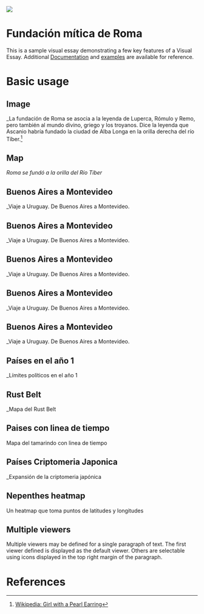 <a href="https://juncture-digital.org"><img src="https://juncture-digital.org/images/ve-button.png"></a>

<param ve-config
       title="Antigua Roma"
       author="Clase 1"
       banner="https://upload.wikimedia.org/wikipedia/commons/4/4c/Acueducto_de_M%C3%A9rida.jpg"
       layout="vertical">

<!-- Entities discussed throughout the essay are typically defined before the essay text and
     are thus available in all text.  Entity identifiers (QIDs) can be found in either
     Wikipedia or Wikidata (https://www.wikidata.org)> -->
<param ve-entity eid="Q185372"> <!-- Girl with a Pearl Earring painting -->
<param ve-entity eid="Q41264"> <!-- Johannes Vermeer -->
<param ve-entity eid="Q221092"> <!-- Mauritshuis -->
<param ve-entity eid="Q36600"> <!-- The Hague -->
<param ve-entity eid="Q220"> <!-- Roma --> 

# Fundación mítica de Roma 

This is a sample visual essay demonstrating a few key features of a Visual Essay. Additional [Documentation](https://github.com/JSTOR-Labs/juncture/wiki) and [examples](https://jstor-labs.github.io/juncture-examples) are available for reference.
<param ve-image
       url="https://upload.wikimedia.org/wikipedia/commons/3/37/Pyrrhic_War_Map_-_English-Latin_Version.png">

# Basic usage

## Image

_La fundación de Roma se asocia a la leyenda de Luperca, Rómulo y Remo, pero también al mundo divino, griego y los troyanos. Dice la leyenda que Ascanio habría fundado la ciudad de Alba Longa en la orilla derecha del río Tíber.[^1]
<param ve-compare curtain 
       label="Romulo et Remus s "
       description="fundación mítica de Roma"
       license="public domain" 
       url="https://upload.wikimedia.org/wikipedia/commons/6/6a/She-wolf_suckles_Romulus_and_Remus.jpg">
<param ve-compare 
       label="Romulo et Remus"
       description="fundación mítica de Roma"
       license="public domain" 
       url="https://upload.wikimedia.org/wikipedia/commons/f/fb/Q._Servilius_Caepio_%28M._Junius%29_Brutus%2C_denarius%2C_54_BC%2C_RRC_433-1_reverse.jpg">

## Map

_Roma se fundó a la orilla del Río Tiber_
<param ve-entity eid="Q220">
<param ve-map center="Q220" zoom="11" show-labels marker-type="circle" radius="8" fill="#D6234A" prefer-geojson>

## Buenos Aires a Montevideo
_Viaje a Uruguay. De Buenos Aires a Montevideo. 
<param ve-entity eid="Q1486" fill="#b71a1a"> <!-- Buenos Aires, fill definido como parte de la entidad, override después-->
<param ve-entity eid="Q1335" fill="#dc882f"> <!--Montevideo, fill definido como parte de la entidad, override después-->
<param ve-map center="Q1486" zoom="6">

## Buenos Aires a Montevideo
_Viaje a Uruguay. De Buenos Aires a Montevideo. 
<param ve-entity eid="Q1486" marker-symbol="plane" label="Buenos Aires" prefer-geojson> <!-- Buenos Aires-->
<param ve-entity eid="Q1335" marker-symbol="user" label="Montevideo"> <!--Montevideo-->
<param ve-map 
center="-34.740363, -57.252039" zoom="6"
title="Viaje de Buenos Aires a Montevideo"
label="Buenos Aires - Montevideo"
basemap="Esri_WorldPhysical"
>

## Buenos Aires a Montevideo
_Viaje a Uruguay. De Buenos Aires a Montevideo. 
<param ve-entity eid="Q1486" marker-symbol="plane" label="Buenos Aires"> <!-- Buenos Aires-->
<param ve-entity eid="Q1335" marker-symbol="user" label="Montevideo"> <!--Montevideo-->
<param ve-map 
center="-34.740363, -57.252039" zoom="6"
title="Viaje de Buenos Aires a Montevideo"
label="Buenos Aires - Montevideo"
basemap="Esri_WorldGrayCanvas"
>
<param ve-map-layer geojson active title="Viaje" url="bsas-montevideo.geojson">

## Buenos Aires a Montevideo
_Viaje a Uruguay. De Buenos Aires a Montevideo. 
<param ve-map 
center="-34.740363, -57.252039" zoom="7"
title="Viaje de Buenos Aires a Montevideo"
label="Buenos Aires - Montevideo"
basemap="Esri_WorldGrayCanvas"
>
<param 
ve-map-layer geojson active title="Viaje2" 
url="bsas-montevideo4.geojson"
>

<param 
ve-map-layer geojson active title="Montevideo" 
url="Montevideo.geojson"
>

<param 
ve-map-layer geojson active title="Buenos Aires"  
url="BuenosAires.geojson"
> 
<!--Linea de tiempo con agregados -->
 
## Buenos Aires a Montevideo
_Viaje a Uruguay. De Buenos Aires a Montevideo. 
<param ve-map 
center="-34.740363, -57.252039" zoom="7"
show-labels
title="Viaje de Buenos Aires a Montevideo"
label="Buenos Aires - Montevideo"
basemap="Esri_WorldGrayCanvas"
>
<param 
ve-map-layer geojson active title="Viaje3" 
url="BuenosAires-Montevideo-1.geojson"
>

## Países en el año 1
_Límites políticos en el año 1
<param ve-map 
title="Países en el año 1BC"
basemap="Esri_WorldGrayCanvas"
>
<param 
ve-map-layer geojson active title="Año_1" 
url="cntry1bc.geojson"
>

## Rust Belt
_Mapa del Rust Belt
<param ve-map 
title="Rust Belt"
basemap="Esri_WorldGrayCanvas"
>
<param ve-map-layer mapwarper active mapwarper-id="44832" title="Kent Topo Survey 1860">

## Paises con linea de tiempo
Mapa del tamarindo con linea de tiempo
<param ve-map 
       time-dimension
       time-interval="-001000/"
       duration="P10000Y"
       basemap="Esri_WorldGrayCanvas"
       auto-play="false"
       zoom="2"
       max-zoom="4"
       date-format="YYYY"
       fps="1"
<param ve-map-layer geojson url="Tamarind_map.json">

## Países Criptomeria Japonica
_Expansión de la criptomeria japónica
<param ve-map 
title="Criptomeria Japónica"
basemap="Esri_WorldGrayCanvas"
>
<param 
ve-map-layer geojson active title="Azores" 
url="ne_10m_admin_1_Azores.json"
>
<param 
ve-map-layer geojson active title="CChina" 
url="ne_10m_admin_1_CentralChina.json"
>
<param 
ve-map-layer geojson active title="NZ" 
url="ne_10m_admin_1_NZNorte.json"
>
<param 
ve-map-layer geojson active title="WChina" 
url="ne_10m_admin_1_WChina.json"
>
<param 
ve-map-layer geojson active title="Japón y otros" 
url="ne_110m_admin_0_Jap_den_etc.json"
>

## Nepenthes heatmap

Un heatmap que toma puntos de latitudes y longitudes
<param ve-map center="-2, 118" zoom="4">
<param ve-map-layer heatmap 
       url="nepenthes.tsv" 
       radius="2" 
       scale-radius="true" 
       use-local-extrema="true" 
       max-opacity="0.6">

## Multiple viewers

Multiple viewers may be defined for a single paragraph of text.  The first viewer defined is displayed as the default viewer.
Others are selectable using icons displayed in the top right margin of the paragraph.
<param ve-image
       manifest="https://iiif.juncture-digital.org/manifest/6dd738aed85597cac540ad31dd5818e86ef7f2918c7b43a9eb3123d5538e6e4c">
<param ve-map center="Q36600" zoom="11">

# References

[^1]: [Wikipedia: Girl with a Pearl Earring](https://en.wikipedia.org/wiki/Girl_with_a_Pearl_Earring)
